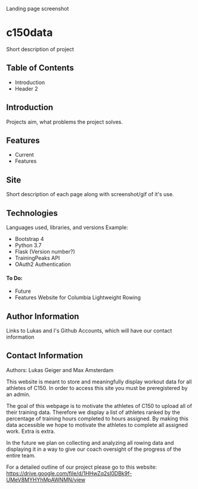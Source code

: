 Landing page screenshot
# c150data
Short description of project

## Table of Contents
* Introduction
* Header 2

## Introduction
Projects aim, what problems the project solves.

## Features
* Current
* Features

## Site
Short description of each page along with screenshot/gif of it's use.

## Technologies
Languages used, libraries, and versions
Example:
* Bootstrap 4
* Python 3.7
* Flask (Version number?)
* TrainingPeaks API
* OAuth2 Authentication

#### To Do:
* Future
* Features
Website for Columbia Lightweight Rowing

 ## Author Information
 Links to Lukas and I's Github Accounts, which will have our contact information
 ## Contact Information

Authors: Lukas Geiger and Max Amsterdam

This website is meant to store and meaningfully display workout data for all athletes of C150. 
In order to access this site you must be preregistered by an admin. 

The goal of this webpage is to motivate the athletes of C150 to upload all of their training data. Therefore
we display a list of athletes ranked by the percentage of training hours completed to hours assigned. By 
making this data accessible we hope to motivate the athletes to complete all assigned work. Extra is extra. 

In the future we plan on collecting and analyzing all rowing data and displaying it in a way to give our coach 
oversight of the progress of the entire team. 

For a detailed outline of our project please go to this website: https://drive.google.com/file/d/1HHwZq2sI0DBk9f-UMeV8MYHYhMpAWNMN/view


